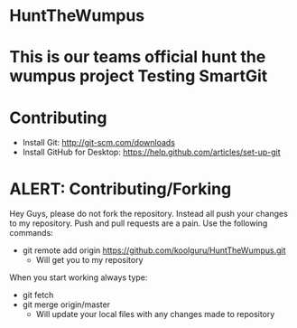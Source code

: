 HuntTheWumpus
=============

This is our teams official hunt the wumpus project
Testing SmartGit
=======
Contributing
============

- Install Git: http://git-scm.com/downloads
- Install GitHub for Desktop: https://help.github.com/articles/set-up-git

ALERT: Contributing/Forking
===========================

Hey Guys, please do not fork the repository. Instead all push your changes to my repository. Push and pull requests are a pain. Use the following commands:

- git remote add origin https://github.com/koolguru/HuntTheWumpus.git 
	- Will get you to my repository

When you start working always type:

- git fetch
- git merge origin/master
	- Will update your local files with any changes made to repository



